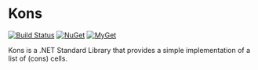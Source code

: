 # Kons

[![Build Status][build-badge]][builds]
[![NuGet][nuget-badge]][nuget-pkg]
[![MyGet][myget-badge]][edge-pkgs]

Kons is a .NET Standard Library that provides a simple implementation of a
list of (cons) cells.


  [build-badge]: https://img.shields.io/appveyor/ci/raboof/kons.svg
  [myget-badge]: https://img.shields.io/myget/raboof/v/Kons.svg?label=myget
  [edge-pkgs]: https://www.myget.org/feed/raboof/package/nuget/Kons
  [nuget-badge]: https://img.shields.io/nuget/v/Kons.svg
  [nuget-pkg]: https://www.nuget.org/packages/Kons
  [builds]: https://ci.appveyor.com/project/raboof/kons
